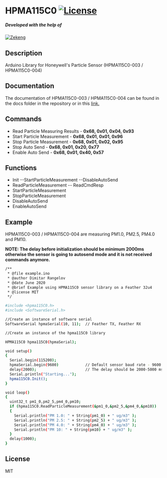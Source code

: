 # HPMA115C0    [![License](http://img.shields.io/:license-mit-blue.svg?style=flat-square)](http://badges.mit-license.org) 

##### Developed with the help of 
[![Zekeng](https://i.ibb.co/7SYVMvS/rsz-logo-zekeng-234x150.png)](https://zekeng.com)

## Description

 Arduino Library for Honeywell's Particle Sensor (HPMA115C0-003 / HPMA115C0-004)  
## Documentation
    
The documentation of HPMA115C0-003 / HPMA115C0-004 can be found in the docs folder in the repository or in this [link.](https://sensing.honeywell.com/honeywell-sensing-particulate-hpm-series-datasheet-32322550)
## Commands
  - Read Particle Measuring Results - **0x68, 0x01, 0x04, 0x93**
  - Start Particle Measurement - **0x68, 0x01, 0x01, 0x96**
  - Stop Particle Measurement - **0x68, 0x01, 0x02, 0x95**
  - Stop Auto Send - **0x68, 0x01, 0x20, 0x77**
  - Enable Auto Send - **0x68, 0x01, 0x40, 0x57**

## Functions
 - Init
    --StartParticleMeasurement
    --DisableAutoSend
  - ReadParticleMeasurement
  -- ReadCmdResp
  - StartParticleMeasurement
  - StopParticleMeasurement
  - DisableAutoSend
  - EnableAutoSend

## Example
HPMA115C0-003 / HPMA115C0-004 are measuring PM1.0, PM2.5, PM4.0 and PM10. 

**NOTE: The delay before initialization should be minimum 2000ms otherwise the sensor is going to autosend mode and it is not received commands anymore.**
```sh
/**
 * @file example.ino
 * @author Dimitar Rangelov
 * @date June 2020
 * @brief Example using HPMA115C0 sensor library on a Feather 32u4
 * @license MIT
 */

#include <hpma115C0.h>
#include <SoftwareSerial.h>

//Create an instance of software serial
SoftwareSerial hpmaSerial(10, 11);	// Feather TX, Feather RX

//Create an instance of the hpma115C0 library

HPMA115C0 hpma115C0(hpmaSerial);

void setup() 
{
  Serial.begin(115200);
  hpmaSerial.begin(9600)			// Default sensor baud rate - 9600
  delay(2000);						// The delay should be 2000-5000 ms 
  Serial.println("Starting...");
  hpma115C0.Init();
}

void loop() 
{
  uint32_t pm1_0,pm2_5,pm4_0,pm10;
  if (hpma115C0.ReadParticleMeasurement(&pm1_0,&pm2_5,&pm4_0,&pm10))
  {
	Serial.println("PM 1.0: " + String(pm1_0) + " ug/m3" );
	Serial.println("PM 2.5: " + String(pm2_5) + " ug/m3" );
    Serial.println("PM 4.0: " + String(pm4_0) + " ug/m3" );
    Serial.println("PM 10: " + String(pm10) + " ug/m3" );
  }
  delay(1000);
}
```
License
----

MIT

